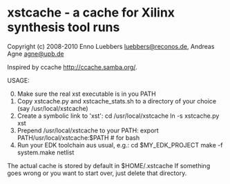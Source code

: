 xstcache - a cache for Xilinx synthesis tool runs
=================================================

Copyright (c) 2008-2010 
Enno Luebbers <luebbers@reconos.de>, Andreas Agne <agne@upb.de>

Inspired by ccache <http://ccache.samba.org/>.

USAGE:

0. Make sure the real xst executable is in you PATH
1. Copy xstcache.py and xstcache_stats.sh to a directory of your choice 
   (say /usr/local/xstcache)
2. Create a symbolic link to 'xst':
      cd /usr/local/xstcache
      ln -s xstcache.py xst
3. Prepend /usr/local/xstcache to your PATH:
      export PATH/usr/local/xstcache:$PATH    # for bash
4. Run your EDK toolchain aus usual, e.g.:
      cd $MY_EDK_PROJECT
      make -f system.make netlist

The actual cache is stored by default in $HOME/.xstcache
If something goes wrong or you want to start over, just delete that
directory.


